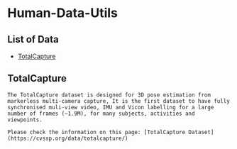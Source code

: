 # Human-Data-Utils

## List of Data

* [TotalCapture](#TotalCapture)

## TotalCapture

    The TotalCapture dataset is designed for 3D pose estimation from markerless multi-camera capture, It is the first dataset to have fully synchronised muli-view video, IMU and Vicon labelling for a large number of frames (∼1.9M), for many subjects, activities and viewpoints.
    
    Please check the information on this page: [TotalCapture Dataset](https://cvssp.org/data/totalcapture/)
